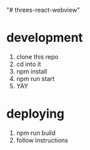 "# threes-react-webview" 

# development

1. clone this repo
2. cd into it
3. npm install
4. npm run start
5. YAY

# deploying

1. npm run build
2. follow instructions

